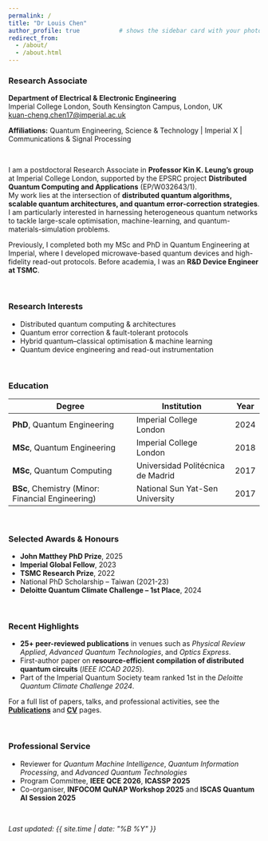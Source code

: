 ```yaml
---
permalink: /
title: "Dr Louis Chen"
author_profile: true           # shows the sidebar card with your photo + contact links
redirect_from:
  - /about/
  - /about.html
---
```


<!-- =======================================================
     Contact & Position
     ======================================================= -->
### Research Associate  
**Department of Electrical & Electronic Engineering**  
Imperial College London, South Kensington Campus, London, UK  
kuan-cheng.chen17@imperial.ac.uk  

**Affiliations:** Quantum Engineering, Science & Technology | Imperial X | Communications & Signal Processing  

<br/>

<!-- =======================================================
     Short Bio
     ======================================================= -->
I am a postdoctoral Research Associate in **Professor Kin K. Leung’s group** at Imperial College London, supported by the EPSRC project **Distributed Quantum Computing and Applications** (EP/W032643/1).  
My work lies at the intersection of **distributed quantum algorithms, scalable quantum architectures, and quantum error-correction strategies**. I am particularly interested in harnessing heterogeneous quantum networks to tackle large-scale optimisation, machine-learning, and quantum-materials-simulation problems.

Previously, I completed both my MSc and PhD in Quantum Engineering at Imperial, where I developed microwave-based quantum devices and high-fidelity read-out protocols. Before academia, I was an **R&D Device Engineer at TSMC**.

<br/>

<!-- =======================================================
     Research Interests
     ======================================================= -->
### Research Interests
- Distributed quantum computing & architectures  
- Quantum error correction & fault-tolerant protocols  
- Hybrid quantum–classical optimisation & machine learning  
- Quantum device engineering and read-out instrumentation  

<br/>

<!-- =======================================================
     Education
     ======================================================= -->
### Education
| Degree | Institution | Year |
|--------|-------------|------|
| **PhD**, Quantum Engineering | Imperial College London | 2024 |
| **MSc**, Quantum Engineering | Imperial College London | 2018 |
| **MSc**, Quantum Computing | Universidad Politécnica de Madrid | 2017 |
| **BSc**, Chemistry (Minor: Financial Engineering) | National Sun Yat-Sen University | 2017 |

<br/>

<!-- =======================================================
     Selected Awards & Honours
     ======================================================= -->
### Selected Awards & Honours
- **John Matthey PhD Prize**, 2025  
- **Imperial Global Fellow**, 2023  
- **TSMC Research Prize**, 2022  
- National PhD Scholarship – Taiwan (2021-23)  
- **Deloitte Quantum Climate Challenge – 1st Place**, 2024  

<br/>

<!-- =======================================================
     Recent Highlights
     ======================================================= -->
### Recent Highlights
- **25+ peer-reviewed publications** in venues such as *Physical Review Applied*, *Advanced Quantum Technologies*, and *Optics Express*.  
- First-author paper on **resource-efficient compilation of distributed quantum circuits** (*IEEE ICCAD 2025*).  
- Part of the Imperial Quantum Society team ranked 1st in the *Deloitte Quantum Climate Challenge 2024*.  

For a full list of papers, talks, and professional activities, see the **[Publications](/publications/)** and **[CV](/cv/)** pages.

<br/>

<!-- =======================================================
     Professional Service
     ======================================================= -->
### Professional Service
- Reviewer for *Quantum Machine Intelligence*, *Quantum Information Processing*, and *Advanced Quantum Technologies*  
- Program Committee, **IEEE QCE 2026**, **ICASSP 2025**  
- Co-organiser, **INFOCOM QuNAP Workshop 2025** and **ISCAS Quantum AI Session 2025**  

<br/>

*Last updated: {{ site.time | date: "%B %Y" }}*
